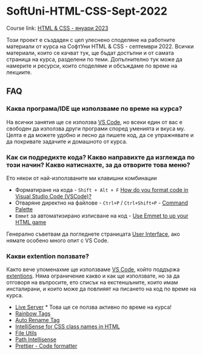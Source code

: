 # SoftUni-HTML-CSS-Sept-2022

Course link: [HTML & CSS - януари 2023 ](https://softuni.bg/trainings/3975/html-and-css-january-2023)

Този проект е създаден с цел улеснено споделяне на работните материали от курса на СофтУни HTML & CSS - септември 2022. Всички материали, които се качват тук, ще бъдат достъпни и от самата страница на курса, разделени по теми. Допълнително тук може да намерите и ресурси, които споделяме и обсъждаме по време на лекциите.


## FAQ

### Каква програма/IDE ще използваме по време на курса?
На всички занятия ще се използва [VS Code](https://code.visualstudio.com/), но всеки един от вас е свободен да използва други програми според уменията и вкуса му. Целта е да можете удобно и лесно да пишете код, да се упражнявате и да покривате задачите и домашното от курса.

### Как си подредихте кода? Какво направихте да изглежда по този начин? Какво натиснахте, за да отворите това меню?
Ето някои от най-използваните ми клавишни комбинации
- Форматиране на кода - `Shift + Alt + F` [How do you format code in Visual Studio Code (VSCode)?](https://stackoverflow.com/questions/29973357/how-do-you-format-code-in-visual-studio-code-vscode)
- Отваряне директно на файлове - `Ctrl+P` / `Ctrl+Shift+P` - [Command Palette](https://code.visualstudio.com/docs/getstarted/userinterface#_command-palette)
- `Emmet` за автоматизирано изписване на код - [Use Emmet to up your HTML game](https://www.youtube.com/watch?v=EhRPdUv1ZrA)

Генерално съветвам да погледнете страницата [User Interface](https://code.visualstudio.com/docs/getstarted/userinterface), ако нямате особено много опит с VS Code.



### Какви extention ползвате?
Както вече упоменахме ще използваме [VS Code](https://code.visualstudio.com/), който поддържа [extentions](https://code.visualstudio.com/docs/editor/extension-marketplace). Няма ограничение какво и как ще използвате, но за да отговоря на въпросите, ето списък на екстеншъните, които имам инсталирани, и които може да повлияят на писането на код по време на курса.
- [Live Server](https://marketplace.visualstudio.com/items?itemName=ritwickdey.LiveServer) * Това ще се ползва активно по време на курса!
- [Rainbow Tags](https://marketplace.visualstudio.com/items?itemName=voldemortensen.rainbow-tags)
- [Auto Rename Tag](https://marketplace.visualstudio.com/items?itemName=formulahendry.auto-rename-tag)
- [IntelliSense for CSS class names in HTML](https://marketplace.visualstudio.com/items?itemName=Zignd.html-css-class-completion)
- [File Utils](https://marketplace.visualstudio.com/items?itemName=sleistner.vscode-fileutils)
- [Path Intellisense](https://marketplace.visualstudio.com/items?itemName=christian-kohler.path-intellisense)
- [Prettier - Code formatter](https://marketplace.visualstudio.com/items?itemName=esbenp.prettier-vscode)